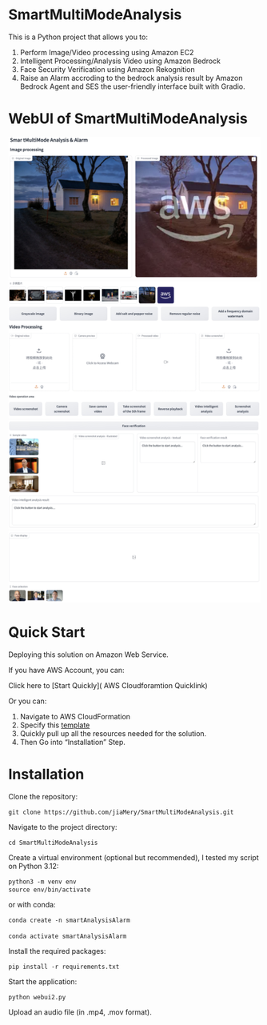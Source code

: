 # SmartMultiModeAnalysis
This is a Python project that allows you to:
1. Perform Image/Video processing using Amazon EC2
2. Intelligent Processing/Analysis Video using Amazon Bedrock
3. Face Security Verification using Amazon Rekognition
4. Raise an Alarm accroding to the bedrock analysis result by Amazon Bedrock Agent and SES
the user-friendly interface built with Gradio.

# WebUI of SmartMultiModeAnalysis
![Example Image](data/webUI-en/webui-en1.jpeg)
![Example Image](data/webUI-en/webui-en2.jpeg)
![Example Image](data/webUI-en/webui-en3.jpeg)
![Example Image](data/webUI-en/webui-en4.jpeg)

# Quick Start
Deploying this solution on Amazon Web Service.

If you have AWS Account, you can:

 Click here to [Start Quickly]( AWS Cloudforamtion Quicklink)

Or you can:
1. Navigate to AWS CloudFormation
2. Specify this [template](template/smartAnalysisAlarm.yaml)
3. Quickly pull up all the resources needed for the solution.
4. Then Go into “Installation” Step.

# Installation

Clone the repository:

```
git clone https://github.com/jiaMery/SmartMultiModeAnalysis.git
```

Navigate to the project directory:

```
cd SmartMultiModeAnalysis
```


Create a virtual environment (optional but recommended), I tested my script on
Python 3.12:

```
python3 -m venv env
source env/bin/activate
```

or with conda:

```
conda create -n smartAnalysisAlarm

conda activate smartAnalysisAlarm
```

Install the required packages:

```
pip install -r requirements.txt
```

Start the application:

```
python webui2.py
```

Upload an audio file (in .mp4, .mov format).
